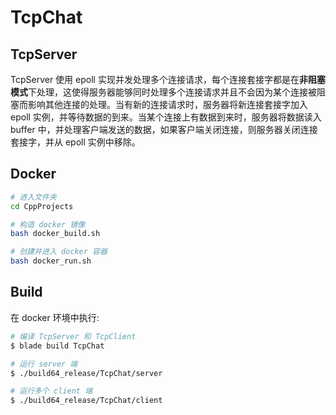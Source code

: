 # TcpChat

## TcpServer

TcpServer 使用 epoll 实现并发处理多个连接请求，每个连接套接字都是在**非阻塞模式**下处理，这使得服务器能够同时处理多个连接请求并且不会因为某个连接被阻塞而影响其他连接的处理。当有新的连接请求时，服务器将新连接套接字加入 epoll 实例，并等待数据的到来。当某个连接上有数据到来时，服务器将数据读入 buffer 中，并处理客户端发送的数据，如果客户端关闭连接，则服务器关闭连接套接字，并从 epoll 实例中移除。

## Docker

```bash
# 进入文件夹
cd CppProjects

# 构造 docker 镜像
bash docker_build.sh

# 创建并进入 docker 容器
bash docker_run.sh
```

## Build

在 docker 环境中执行:

```bash
# 编译 TcpServer 和 TcpClient
$ blade build TcpChat

# 运行 server 端
$ ./build64_release/TcpChat/server

# 运行多个 client 端
$ ./build64_release/TcpChat/client 
```
